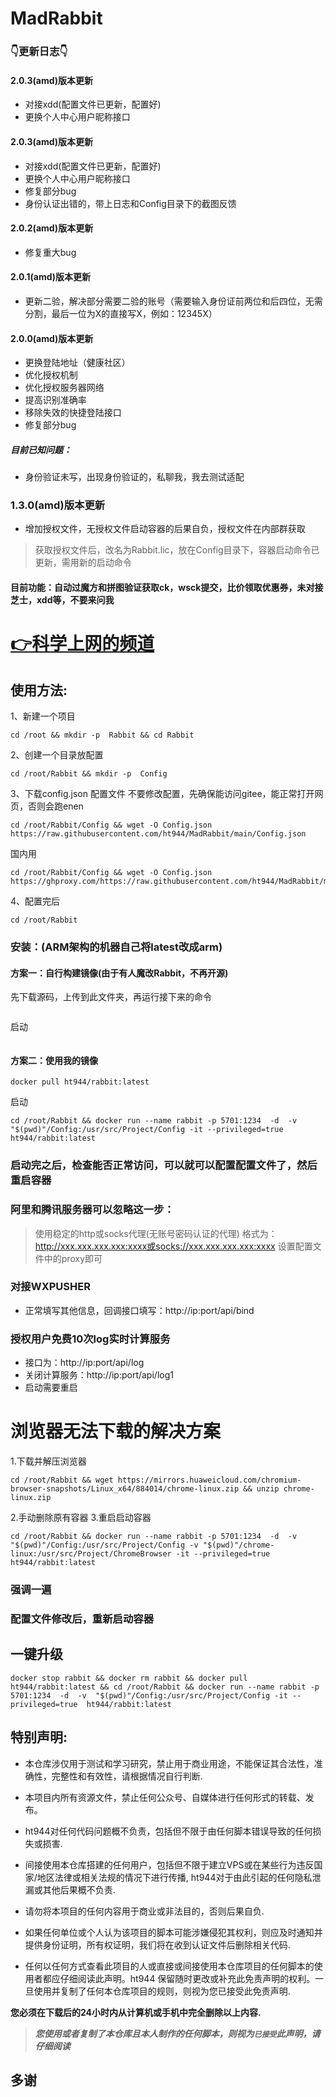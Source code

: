 # MadRabbit



### 👇更新日志👇

#### 2.0.3(amd)版本更新
* 对接xdd(配置文件已更新，配置好)
* 更换个人中心用户昵称接口

#### 2.0.3(amd)版本更新
* 对接xdd(配置文件已更新，配置好)
* 更换个人中心用户昵称接口
* 修复部分bug
* 身份认证出错的，带上日志和Config目录下的截图反馈

#### 2.0.2(amd)版本更新
* 修复重大bug

#### 2.0.1(amd)版本更新

* 更新二验，解决部分需要二验的账号（需要输入身份证前两位和后四位，无需分割，最后一位为X的直接写X，例如：12345X）

#### 2.0.0(amd)版本更新
* 更换登陆地址（健康社区）
* 优化授权机制
* 优化授权服务器网络
* 提高识别准确率
* 移除失效的快捷登陆接口
* 修复部分bug

##### 目前已知问题：
* 身份验证未写，出现身份验证的，私聊我，我去测试适配

### 1.3.0(amd)版本更新 
* 增加授权文件，无授权文件启动容器的后果自负，授权文件在内部群获取

> 获取授权文件后，改名为Rabbit.lic，放在Config目录下，容器启动命令已更新，需用新的启动命令

#### 目前功能：自动过魔方和拼图验证获取ck，wsck提交，比价领取优惠券，未对接芝士，xdd等，不要来问我

# [👉科学上网的频道](https://t.me/Rabbit_one)

## 使用方法:
1、新建一个项目
```
cd /root && mkdir -p  Rabbit && cd Rabbit
```
2、创建一个目录放配置
```
cd /root/Rabbit && mkdir -p  Config
```
3、下载config.json 配置文件 不要修改配置，先确保能访问gitee，能正常打开网页，否则会跑enen
```
cd /root/Rabbit/Config && wget -O Config.json  https://raw.githubusercontent.com/ht944/MadRabbit/main/Config.json
```
国内用
```
cd /root/Rabbit/Config && wget -O Config.json  https://ghproxy.com/https://raw.githubusercontent.com/ht944/MadRabbit/main/Config.json
```
4、配置完后
```
cd /root/Rabbit
```

### 安装：(ARM架构的机器自己将latest改成arm)
#### 方案一：自行构建镜像(由于有人魔改Rabbit，不再开源)
先下载源码，上传到此文件夹，再运行接下来的命令
```

```
启动
```

```
#### 方案二：使用我的镜像
```
docker pull ht944/rabbit:latest
```
启动
```
cd /root/Rabbit && docker run --name rabbit -p 5701:1234  -d  -v  "$(pwd)"/Config:/usr/src/Project/Config -it --privileged=true  ht944/rabbit:latest
```

### 启动完之后，检查能否正常访问，可以就可以配置配置文件了，然后重启容器

### 阿里和腾讯服务器可以忽略这一步：
> 使用稳定的http或socks代理(无账号密码认证的代理)
> 格式为：http://xxx.xxx.xxx.xxx:xxxx或socks://xxx.xxx.xxx.xxx:xxxx
> 设置配置文件中的proxy即可

### 对接WXPUSHER
* 正常填写其他信息，回调接口填写：http://ip:port/api/bind

### 授权用户免费10次log实时计算服务
* 接口为：http://ip:port/api/log
* 关闭计算服务：http://ip:port/api/log1
* 启动需要重启

# 浏览器无法下载的解决方案
1.下载并解压浏览器
```
cd /root/Rabbit && wget https://mirrors.huaweicloud.com/chromium-browser-snapshots/Linux_x64/884014/chrome-linux.zip && unzip chrome-linux.zip
```
2.手动删除原有容器
3.重启启动容器
```
cd /root/Rabbit && docker run --name rabbit -p 5701:1234  -d  -v  "$(pwd)"/Config:/usr/src/Project/Config -v "$(pwd)"/chrome-linux:/usr/src/Project/ChromeBrowser -it --privileged=true  ht944/rabbit:latest
```

### 强调一遍
### 配置文件修改后，重新启动容器


## 一键升级
```
docker stop rabbit && docker rm rabbit && docker pull ht944/rabbit:latest && cd /root/Rabbit && docker run --name rabbit -p 5701:1234  -d  -v  "$(pwd)"/Config:/usr/src/Project/Config -it --privileged=true  ht944/rabbit:latest
```


## 特别声明:

* 本仓库涉仅用于测试和学习研究，禁止用于商业用途，不能保证其合法性，准确性，完整性和有效性，请根据情况自行判断.

* 本项目内所有资源文件，禁止任何公众号、自媒体进行任何形式的转载、发布。

* ht944对任何代码问题概不负责，包括但不限于由任何脚本错误导致的任何损失或损害.

* 间接使用本仓库搭建的任何用户，包括但不限于建立VPS或在某些行为违反国家/地区法律或相关法规的情况下进行传播, ht944对于由此引起的任何隐私泄漏或其他后果概不负责.

* 请勿将本项目的任何内容用于商业或非法目的，否则后果自负.

* 如果任何单位或个人认为该项目的脚本可能涉嫌侵犯其权利，则应及时通知并提供身份证明，所有权证明，我们将在收到认证文件后删除相关代码.

* 任何以任何方式查看此项目的人或直接或间接使用本仓库项目的任何脚本的使用者都应仔细阅读此声明。ht944 保留随时更改或补充此免责声明的权利。一旦使用并复制了任何本仓库项目的规则，则视为您已接受此免责声明.

**您必须在下载后的24小时内从计算机或手机中完全删除以上内容.**  </br>
> ***您使用或者复制了本仓库且本人制作的任何脚本，则视为`已接受`此声明，请仔细阅读***

## 多谢

